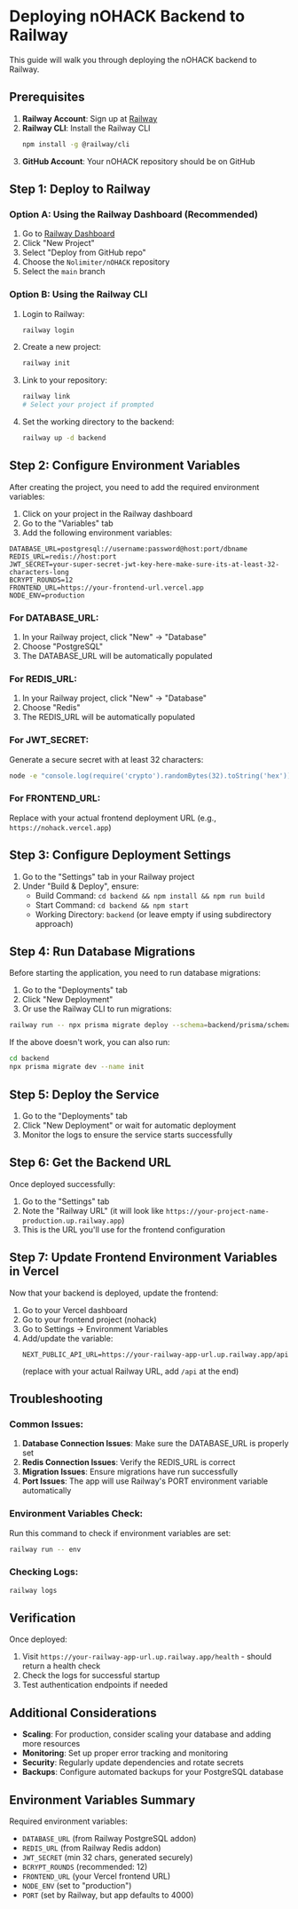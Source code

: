 # Deploying nOHACK Backend to Railway

This guide will walk you through deploying the nOHACK backend to Railway.

## Prerequisites

1. **Railway Account**: Sign up at [Railway](https://railway.app)
2. **Railway CLI**: Install the Railway CLI
   ```bash
   npm install -g @railway/cli
   ```
3. **GitHub Account**: Your nOHACK repository should be on GitHub

## Step 1: Deploy to Railway

### Option A: Using the Railway Dashboard (Recommended)

1. Go to [Railway Dashboard](https://railway.app/dashboard)
2. Click "New Project"
3. Select "Deploy from GitHub repo"
4. Choose the `Nolimiter/nOHACK` repository
5. Select the `main` branch

### Option B: Using the Railway CLI

1. Login to Railway:
   ```bash
   railway login
   ```

2. Create a new project:
   ```bash
   railway init
   ```

3. Link to your repository:
   ```bash
   railway link
   # Select your project if prompted
   ```

4. Set the working directory to the backend:
   ```bash
   railway up -d backend
   ```

## Step 2: Configure Environment Variables

After creating the project, you need to add the required environment variables:

1. Click on your project in the Railway dashboard
2. Go to the "Variables" tab
3. Add the following environment variables:

```
DATABASE_URL=postgresql://username:password@host:port/dbname
REDIS_URL=redis://host:port
JWT_SECRET=your-super-secret-jwt-key-here-make-sure-its-at-least-32-characters-long
BCRYPT_ROUNDS=12
FRONTEND_URL=https://your-frontend-url.vercel.app
NODE_ENV=production
```

### For DATABASE_URL:
1. In your Railway project, click "New" → "Database"
2. Choose "PostgreSQL" 
3. The DATABASE_URL will be automatically populated

### For REDIS_URL:
1. In your Railway project, click "New" → "Database" 
2. Choose "Redis"
3. The REDIS_URL will be automatically populated

### For JWT_SECRET:
Generate a secure secret with at least 32 characters:
```bash
node -e "console.log(require('crypto').randomBytes(32).toString('hex'))"
```

### For FRONTEND_URL:
Replace with your actual frontend deployment URL (e.g., `https://nohack.vercel.app`)

## Step 3: Configure Deployment Settings

1. Go to the "Settings" tab in your Railway project
2. Under "Build & Deploy", ensure:
   - Build Command: `cd backend && npm install && npm run build`
   - Start Command: `cd backend && npm start`
   - Working Directory: `backend` (or leave empty if using subdirectory approach)

## Step 4: Run Database Migrations

Before starting the application, you need to run database migrations:

1. Go to the "Deployments" tab
2. Click "New Deployment"
3. Or use the Railway CLI to run migrations:

```bash
railway run -- npx prisma migrate deploy --schema=backend/prisma/schema.prisma
```

If the above doesn't work, you can also run:
```bash
cd backend
npx prisma migrate dev --name init
```

## Step 5: Deploy the Service

1. Go to the "Deployments" tab
2. Click "New Deployment" or wait for automatic deployment
3. Monitor the logs to ensure the service starts successfully

## Step 6: Get the Backend URL

Once deployed successfully:
1. Go to the "Settings" tab
2. Note the "Railway URL" (it will look like `https://your-project-name-production.up.railway.app`)
3. This is the URL you'll use for the frontend configuration

## Step 7: Update Frontend Environment Variables in Vercel

Now that your backend is deployed, update the frontend:

1. Go to your Vercel dashboard
2. Go to your frontend project (nohack)
3. Go to Settings → Environment Variables
4. Add/update the variable:
   ```
   NEXT_PUBLIC_API_URL=https://your-railway-app-url.up.railway.app/api
   ```
   (replace with your actual Railway URL, add `/api` at the end)

## Troubleshooting

### Common Issues:

1. **Database Connection Issues**: Make sure the DATABASE_URL is properly set
2. **Redis Connection Issues**: Verify the REDIS_URL is correct
3. **Migration Issues**: Ensure migrations have run successfully
4. **Port Issues**: The app will use Railway's PORT environment variable automatically

### Environment Variables Check:
Run this command to check if environment variables are set:
```bash
railway run -- env
```

### Checking Logs:
```bash
railway logs
```

## Verification

Once deployed:
1. Visit `https://your-railway-app-url.up.railway.app/health` - should return a health check
2. Check the logs for successful startup
3. Test authentication endpoints if needed

## Additional Considerations

- **Scaling**: For production, consider scaling your database and adding more resources
- **Monitoring**: Set up proper error tracking and monitoring
- **Security**: Regularly update dependencies and rotate secrets
- **Backups**: Configure automated backups for your PostgreSQL database

## Environment Variables Summary

Required environment variables:
- `DATABASE_URL` (from Railway PostgreSQL addon)
- `REDIS_URL` (from Railway Redis addon)
- `JWT_SECRET` (min 32 chars, generated securely)
- `BCRYPT_ROUNDS` (recommended: 12)
- `FRONTEND_URL` (your Vercel frontend URL)
- `NODE_ENV` (set to "production")
- `PORT` (set by Railway, but app defaults to 4000)